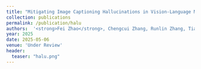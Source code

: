 ```yaml
---
title: "Mitigating Image Captioning Hallucinations in Vision-Language Models"
collection: publications
permalink: /publication/halu
authors:  '<strong>Fei Zhao</strong>, Chengcui Zhang, Runlin Zhang, Tianyang Wang, and Xi Li'
year: 2025
date: 2025-05-06  
venue: 'Under Review'
header:
  teaser: "halu.png"
---
```



